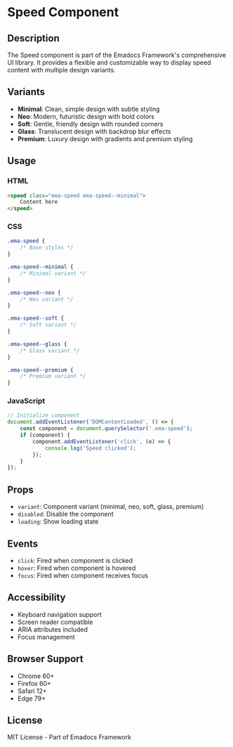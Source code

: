 # Speed Component

## Description
The Speed component is part of the Emadocs Framework's comprehensive UI library. It provides a flexible and customizable way to display speed content with multiple design variants.

## Variants
- **Minimal**: Clean, simple design with subtle styling
- **Neo**: Modern, futuristic design with bold colors
- **Soft**: Gentle, friendly design with rounded corners
- **Glass**: Translucent design with backdrop blur effects
- **Premium**: Luxury design with gradients and premium styling

## Usage

### HTML
```html
<speed class="ema-speed ema-speed--minimal">
    Content here
</speed>
```

### CSS
```css
.ema-speed {
    /* Base styles */
}

.ema-speed--minimal {
    /* Minimal variant */
}

.ema-speed--neo {
    /* Neo variant */
}

.ema-speed--soft {
    /* Soft variant */
}

.ema-speed--glass {
    /* Glass variant */
}

.ema-speed--premium {
    /* Premium variant */
}
```

### JavaScript
```javascript
// Initialize component
document.addEventListener('DOMContentLoaded', () => {
    const component = document.querySelector('.ema-speed');
    if (component) {
        component.addEventListener('click', (e) => {
            console.log('Speed clicked');
        });
    }
});
```

## Props
- `variant`: Component variant (minimal, neo, soft, glass, premium)
- `disabled`: Disable the component
- `loading`: Show loading state

## Events
- `click`: Fired when component is clicked
- `hover`: Fired when component is hovered
- `focus`: Fired when component receives focus

## Accessibility
- Keyboard navigation support
- Screen reader compatible
- ARIA attributes included
- Focus management

## Browser Support
- Chrome 60+
- Firefox 60+
- Safari 12+
- Edge 79+

## License
MIT License - Part of Emadocs Framework
